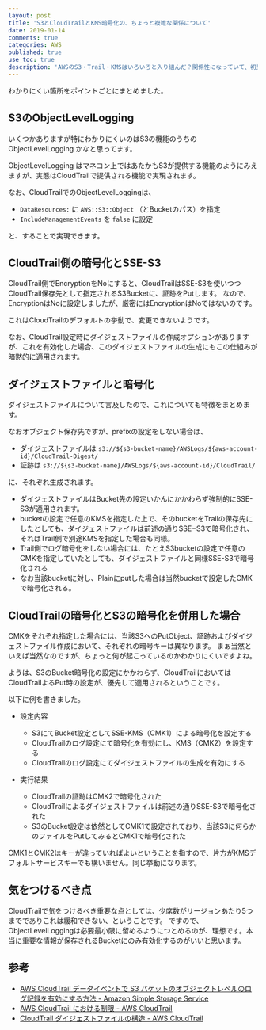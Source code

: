 ```yaml
---
layout: post
title: 'S3とCloudTrailとKMS暗号化の、ちょっと複雑な関係について'
date: 2019-01-14
comments: true
categories: AWS
published: true
use_toc: true
description: 'AWSのS3・Trail・KMSはいろいろと入り組んだ？関係性になっていて、初見でもろもろをすんなり理解することはちょっと難しそうかなと思い、備忘録です。'
---
```


わかりにくい箇所をポイントごとにまとめました。

## S3のObjectLevelLogging

いくつかありますが特にわかりにくいのはS3の機能のうちの ObjectLevelLogging かなと思ってます。

ObjectLevelLogging はマネコン上ではあたかもS3が提供する機能のようにみえますが、実態はCloudTrailで提供される機能で実現されます。

なお、CloudTrailでのObjectLevelLoggingは、

* `DataResources:` に `AWS::S3::Object` （とBucketのパス）を指定
* `IncludeManagementEvents` を `false` に設定

と、することで実現できます。


## CloudTrail側の暗号化とSSE-S3

CloudTrail側でEncryptionをNoにすると、CloudTrailはSSE-S3を使いつつCloudTrail保存先として指定されるS3Bucketに、証跡をPutします。
なので、EncryptionはNoに設定しましたが、厳密にはEncryptionはNoではないのです。

これはCloudTrailのデフォルトの挙動で、変更できないようです。

なお、CloudTrail設定時にダイジェストファイルの作成オプションがありますが、これを有効化した場合、このダイジェストファイルの生成にもこの仕組みが暗黙的に適用されます。

## ダイジェストファイルと暗号化

ダイジェストファイルについて言及したので、これについても特徴をまとめます。

なおオブジェクト保存先ですが、prefixの設定をしない場合は、

* ダイジェストファイルは `s3://${s3-bucket-name}/AWSLogs/${aws-account-id}/CloudTrail-Digest/` 
* 証跡は `s3://${s3-bucket-name}/AWSLogs/${aws-account-id}/CloudTrail/` 

に、それぞれ生成されます。

* ダイジェストファイルはBucket先の設定いかんにかかわらず強制的にSSE-S3が適用されます。
* bucketの設定で任意のKMSを指定した上で、そのbucketをTrailの保存先にしたとしても、ダイジェストファイルは前述の通りSSE−S3で暗号化され、それはTrail側で別途KMSを指定した場合も同様。
* Trail側でログ暗号化をしない場合には、たとえS3bucketの設定で任意のCMKを指定していたとしても、ダイジェストファイルと同様SSE-S3で暗号化される
* なお当該bucketに対し、Plainにputした場合は当然bucketで設定したCMKで暗号化される。

## CloudTrailの暗号化とS3の暗号化を併用した場合

CMKをそれぞれ指定した場合には、当該S3へのPutObject、証跡およびダイジェストファイル作成において、それぞれの暗号キーは異なります。
まぁ当然といえば当然なのですが、ちょっと何が起こっているのかわかりにくいですよね。

ようは、S3のBucket暗号化の設定にかかわらず、CloudTrailにおいてはCloudTrailよるPut時の設定が、優先して適用されるということです。

以下に例を書きました。

* 設定内容
  * S3にてBucket設定としてSSE-KMS（CMK1）による暗号化を設定する
  * CloudTrailのログ設定にて暗号化を有効にし、KMS（CMK2）を設定する
  * CloudTrailのログ設定にてダイジェストファイルの生成を有効にする

* 実行結果
  * CloudTrailの証跡はCMK2で暗号化された
  * CloudTrailによるダイジェストファイルは前述の通りSSE-S3で暗号化された
  * S3のBucket設定は依然としてCMK1で設定されており、当該S3に何らかのファイルをPutしてみるとCMK1で暗号化された

CMK1とCMK2はキーが違っていればよいということを指すので、片方がKMSデフォルトサービスキーでも構いません。同じ挙動になります。

## 気をつけるべき点

CloudTrailで気をつけるべき重要な点としては、少席数がリージョンあたり5つまででありこれは緩和できない、ということです。
ですので、ObjectLevelLoggingは必要最小限に留めるようにつとめるのが、理想です。本当に重要な情報が保存されるBucketにのみ有効化するのがいいと思います。

## 参考

* [AWS CloudTrail データイベントで S3 バケットのオブジェクトレベルのログ記録を有効にする方法 - Amazon Simple Storage Service](https://docs.aws.amazon.com/ja_jp/AmazonS3/latest/user-guide/enable-cloudtrail-events.html)
* [AWS CloudTrail における制限 - AWS CloudTrail](https://docs.aws.amazon.com/ja_jp/awscloudtrail/latest/userguide/WhatIsCloudTrail-Limits.html)
* [CloudTrail ダイジェストファイルの構造 - AWS CloudTrail](https://docs.aws.amazon.com/ja_jp/awscloudtrail/latest/userguide/cloudtrail-log-file-validation-digest-file-structure.html)
